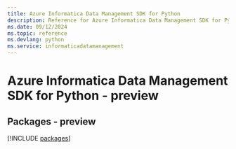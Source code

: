 ```yaml
---
title: Azure Informatica Data Management SDK for Python
description: Reference for Azure Informatica Data Management SDK for Python
ms.date: 09/12/2024
ms.topic: reference
ms.devlang: python
ms.service: informaticadatamanagement
---
```

# Azure Informatica Data Management SDK for Python - preview
## Packages - preview
[!INCLUDE [packages](informatica-data-management-index.md)]
